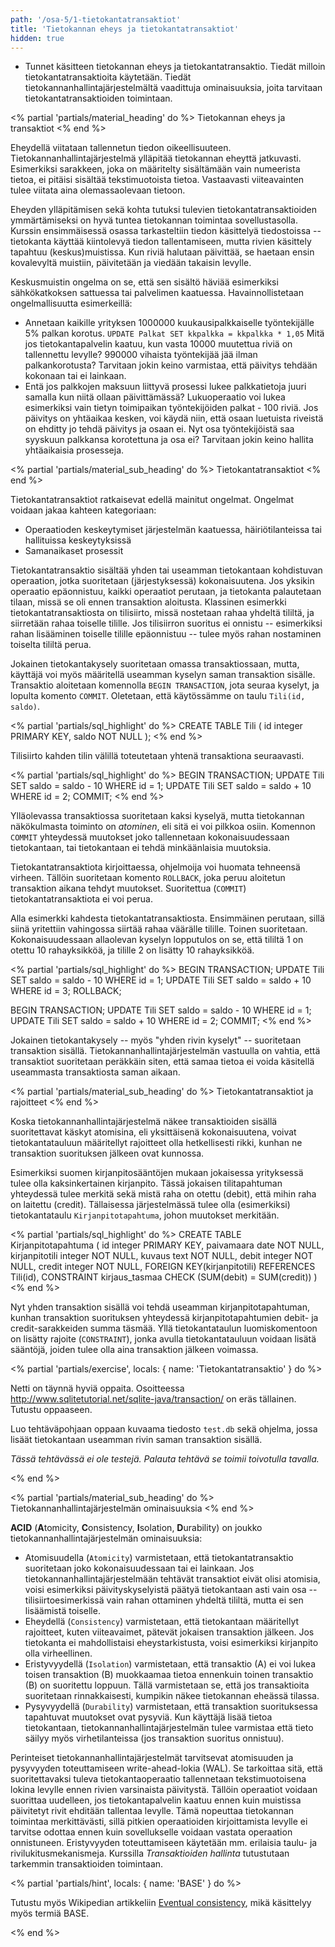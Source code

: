 ```yaml
---
path: '/osa-5/1-tietokantatransaktiot'
title: 'Tietokannan eheys ja tietokantatransaktiot'
hidden: true
---
```



<text-box variant='learningObjectives' name='Oppimistavoitteet'>

- Tunnet käsitteen tietokannan eheys ja tietokantatransaktio. Tiedät milloin tietokantatransaktioita käytetään. Tiedät tietokannanhallintajärjestelmältä vaadittuja ominaisuuksia, joita tarvitaan tietokantatransaktioiden toimintaan.

</text-box>



<% partial 'partials/material_heading' do %>
  Tietokannan eheys ja transaktiot
<% end %>

<p>
  Eheydellä viitataan tallennetun tiedon oikeellisuuteen. Tietokannanhallintajärjestelmä ylläpitää tietokannan eheyttä jatkuvasti. Esimerkiksi sarakkeen, joka on määritelty sisältämään vain numeerista tietoa, ei pitäisi sisältää tekstimuotoista tietoa. Vastaavasti viiteavainten tulee viitata aina olemassaolevaan tietoon.
</p>

<p>
  Eheyden ylläpitämisen sekä kohta tutuksi tulevien tietokantatransaktioiden ymmärtämiseksi on hyvä tuntea tietokannan toimintaa sovellustasolla. Kurssin ensimmäisessä osassa tarkasteltiin tiedon käsittelyä tiedostoissa -- tietokanta käyttää kiintolevyä tiedon tallentamiseen, mutta rivien käsittely tapahtuu (keskus)muistissa. Kun riviä halutaan päivittää, se haetaan ensin kovalevyltä muistiin, päivitetään ja viedään takaisin levylle.
</p>

<p>
  Keskusmuistin ongelma on se, että sen sisältö häviää esimerkiksi sähkökatkoksen sattuessa tai palvelimen kaatuessa. Havainnollistetaan ongelmallisuutta esimerkeillä:
</p>

<ul>
  <li>Annetaan kaikille yrityksen 1000000 kuukausipalkkaiselle työntekijälle 5% palkan korotus. <code>UPDATE Palkat SET kkpalkka = kkpalkka * 1,05</code> Mitä jos tietokantapalvelin kaatuu, kun vasta 10000 muutettua riviä on tallennettu levylle? 990000 vihaista työntekijää jää ilman palkankorotusta? Tarvitaan jokin keino varmistaa, että päivitys tehdään kokonaan tai ei lainkaan.</li>
  <li>Entä jos palkkojen maksuun liittyvä prosessi lukee palkkatietoja juuri samalla kun niitä ollaan päivittämässä? Lukuoperaatio voi lukea esimerkiksi vain tietyn toimipaikan työntekijöiden palkat - 100 riviä. Jos päivitys on yhtäaikaa kesken, voi käydä niin, että osaan luetuista riveistä on ehditty jo tehdä päivitys ja osaan ei. Nyt osa työntekijöistä saa syyskuun palkkansa korotettuna ja osa ei? Tarvitaan jokin keino hallita yhtäaikaisia prosesseja.</li>
</ul>


<% partial 'partials/material_sub_heading' do %>
  Tietokantatransaktiot
<% end %>

<p>
  Tietokantatransaktiot ratkaisevat edellä mainitut ongelmat. Ongelmat voidaan jakaa kahteen kategoriaan:
</p>

<ul>
  <li>Operaatioden keskeytymiset järjestelmän kaatuessa, häiriötilanteissa tai hallituissa keskeytyksissä</li>
  <li>Samanaikaset prosessit</li>
</ul>

<p>
  Tietokantatransaktio sisältää yhden tai useamman tietokantaan kohdistuvan operaation, jotka suoritetaan (järjestyksessä) kokonaisuutena. Jos yksikin operaatio epäonnistuu, kaikki operaatiot perutaan, ja tietokanta palautetaan tilaan, missä se oli ennen transaktion aloitusta. Klassinen esimerkki tietokantatransaktiosta on tilisiirto, missä nostetaan rahaa yhdeltä tililtä, ja siirretään rahaa toiselle tilille. Jos tilisiirron suoritus ei onnistu -- esimerkiksi rahan lisääminen toiselle tilille epäonnistuu -- tulee myös rahan nostaminen toiselta tililtä perua.
</p>

<p>
  Jokainen tietokantakysely suoritetaan omassa transaktiossaan, mutta, käyttäjä voi myös määritellä useamman kyselyn saman transaktion sisälle. Transaktio aloitetaan komennolla <code>BEGIN TRANSACTION</code>, jota seuraa kyselyt, ja lopulta komento <code>COMMIT</code>. Oletetaan, että käytössämme on taulu <code>Tili(id, saldo)</code>.
</p>

<% partial 'partials/sql_highlight' do %>
CREATE TABLE Tili (
    id integer PRIMARY KEY,
    saldo NOT NULL
);
<% end %>

<p>
  Tilisiirto kahden tilin välillä toteutetaan yhtenä transaktiona seuraavasti.
</p>

<% partial 'partials/sql_highlight' do %>
BEGIN TRANSACTION;
  UPDATE Tili SET saldo = saldo - 10 WHERE id = 1;
  UPDATE Tili SET saldo = saldo + 10 WHERE id = 2;
COMMIT;
<% end %>

<p>
  Ylläolevassa transaktiossa suoritetaan kaksi kyselyä, mutta tietokannan näkökulmasta toiminto on <em>atominen</em>, eli sitä ei voi pilkkoa osiin. Komennon <code>COMMIT</code> yhteydessä muutokset joko tallennetaan kokonaisuudessaan tietokantaan, tai tietokantaan ei tehdä minkäänlaisia muutoksia.
</p>

<p>
  Tietokantatransaktiota kirjoittaessa, ohjelmoija voi huomata tehneensä virheen. Tällöin suoritetaan komento <code>ROLLBACK</code>, joka peruu aloitetun transaktion aikana tehdyt muutokset. Suoritettua (<code>COMMIT</code>) tietokantatransaktiota ei voi perua.
</p>

<p>
  Alla esimerkki kahdesta tietokantatransaktiosta. Ensimmäinen perutaan, sillä siinä yritettiin vahingossa siirtää rahaa väärälle tilille. Toinen suoritetaan. Kokonaisuudessaan allaolevan kyselyn lopputulos on se, että tililtä 1 on otettu 10 rahayksikköä, ja tilille 2 on lisätty 10 rahayksikköä.
</p>

<% partial 'partials/sql_highlight' do %>
BEGIN TRANSACTION;
  UPDATE Tili SET saldo = saldo - 10 WHERE id = 1;
  UPDATE Tili SET saldo = saldo + 10 WHERE id = 3;
ROLLBACK;

BEGIN TRANSACTION;
  UPDATE Tili SET saldo = saldo - 10 WHERE id = 1;
  UPDATE Tili SET saldo = saldo + 10 WHERE id = 2;
COMMIT;
<% end %>

<p>
  Jokainen tietokantakysely -- myös "yhden rivin kyselyt" -- suoritetaan transaktion sisällä. Tietokannanhallintajärjestelmän vastuulla on vahtia, että transaktiot suoritetaan peräkkäin siten, että samaa tietoa ei voida käsitellä useammasta transaktiosta saman aikaan.
</p>


<% partial 'partials/material_sub_heading' do %>
  Tietokantatransaktiot ja rajoitteet
<% end %>

<p>
  Koska tietokannanhallintajärjestelmä näkee transaktioiden sisällä suoritettavat käskyt atomisina, eli yksittäisenä kokonaisuutena, voivat tietokantatauluun määritellyt rajoitteet olla hetkellisesti rikki, kunhan ne transaktion suorituksen jälkeen ovat kunnossa.
</p>

<p>
  Esimerkiksi suomen kirjanpitosääntöjen mukaan jokaisessa yrityksessä tulee olla kaksinkertainen kirjanpito. Tässä jokaisen tilitapahtuman yhteydessä tulee merkitä sekä mistä raha on otettu (debit), että mihin raha on laitettu (credit). Tällaisessa järjestelmässä tulee olla (esimerkiksi) tietokantataulu <code>Kirjanpitotapahtuma</code>, johon muutokset merkitään.
</p>

<% partial 'partials/sql_highlight' do %>
CREATE TABLE Kirjanpitotapahtuma
(
    id integer PRIMARY KEY,
    paivamaara date NOT NULL,
    kirjanpitotili integer NOT NULL,
    kuvaus text NOT NULL,
    debit integer NOT NULL,
    credit integer NOT NULL,
    FOREIGN KEY(kirjanpitotili) REFERENCES Tili(id),
    CONSTRAINT kirjaus_tasmaa CHECK (SUM(debit) = SUM(credit))
)
<% end %>

<p>
  Nyt yhden transaktion sisällä voi tehdä useamman kirjanpitotapahtuman, kunhan transaktion suorituksen yhteydessä kirjanpitotapahtumien debit- ja credit-sarakkeiden summa täsmää. Yllä tietokantataulun luomiskomentoon on lisätty rajoite (<code>CONSTRAINT</code>), jonka avulla tietokantatauluun voidaan lisätä sääntöjä, joiden tulee olla aina transaktion jälkeen voimassa.
</p>

<% partial 'partials/exercise', locals: { name: 'Tietokantatransaktio' } do %>

  <p>
    Netti on täynnä hyviä oppaita. Osoitteessa <a href="http://www.sqlitetutorial.net/sqlite-java/transaction/" target="_blank">http://www.sqlitetutorial.net/sqlite-java/transaction/</a> on eräs tällainen. Tutustu oppaaseen.
  </p>

  <p>
    Luo tehtäväpohjaan oppaan kuvaama tiedosto <code>test.db</code> sekä ohjelma, jossa lisäät tietokantaan useamman rivin saman transaktion sisällä.
  </p>

  <p>
    <em>
      Tässä tehtävässä ei ole testejä. Palauta tehtävä se toimii toivotulla tavalla.
    </em>
  </p>

<% end %>


<% partial 'partials/material_sub_heading' do %>
  Tietokannanhallintajärjestelmän ominaisuuksia
<% end %>


<p>
  <strong>ACID</strong> (<strong>A</strong>tomicity, <strong>C</strong>onsistency, <strong>I</strong>solation, <strong>D</strong>urability) on joukko tietokannanhallintajärjestelmän ominaisuuksia:
</p>

<ul>

  <li>Atomisuudella (<code>Atomicity</code>) varmistetaan, että tietokantatransaktio suoritetaan joko kokonaisuudessaan tai ei lainkaan. Jos tietokannanhallintajärjestelmään tehtävät transaktiot eivät olisi atomisia, voisi esimerkiksi päivityskyselyistä päätyä tietokantaan asti vain osa -- tilisiirtoesimerkissä vain rahan ottaminen yhdeltä tililtä, mutta ei sen lisäämistä toiselle.</li>

  <li>Eheydellä (<code>Consistency</code>) varmistetaan, että tietokantaan määritellyt rajoitteet, kuten viiteavaimet, pätevät jokaisen transaktion jälkeen. Jos tietokanta ei mahdollistaisi eheystarkistusta, voisi esimerkiksi kirjanpito olla virheellinen.</li>

  <li>Eristyvyydellä (<code>Isolation</code>) varmistetaan, että transaktio (A) ei voi lukea toisen transaktion (B) muokkaamaa tietoa ennenkuin toinen transaktio (B) on suoritettu loppuun. Tällä varmistetaan se, että jos transaktioita suoritetaan rinnakkaisesti, kumpikin näkee tietokannan eheässä tilassa.</li>

  <li>Pysyvyydellä (<code>Durability</code>) varmistetaan, että transaktion suorituksessa tapahtuvat muutokset ovat pysyviä. Kun käyttäjä lisää tietoa tietokantaan, tietokannanhallintajärjestelmän tulee varmistaa että tieto säilyy myös virhetilanteissa (jos transaktion suoritus onnistuu).</li>

</ul>

<p>
  Perinteiset tietokannanhallintajärjestelmät tarvitsevat atomisuuden ja pysyvyyden toteuttamiseen write-ahead-lokia (WAL). Se tarkoittaa sitä, että suoritettavaksi tuleva tietokantaoperaatio tallennetaan tekstimuotoisena lokina levylle ennen rivien varsinaista päivitystä. Tällöin operaatiot voidaan suorittaa uudelleen, jos tietokantapalvelin kaatuu ennen kuin muistissa päivitetyt rivit ehditään tallentaa levylle. Tämä nopeuttaa tietokannan toimintaa merkittävästi, sillä pitkien operaatioiden kirjoittamista levylle ei tarvitse odottaa ennen kuin sovellukselle voidaan vastata operaation onnistuneen. Eristyvyyden toteuttamiseen käytetään mm. erilaisia taulu- ja rivilukitusmekanismeja. Kurssilla <em>Transaktioiden hallinta</em> tutustutaan tarkemmin transaktioiden toimintaan.
</p>




<% partial 'partials/hint', locals: { name: 'BASE' } do %>

  <p>
    Tutustu myös Wikipedian artikkeliin <a href="https://en.wikipedia.org/wiki/Eventual_consistency" target="_blank">Eventual consistency</a>, mikä käsittelyy myös termiä BASE.
  </p>

<% end %>
